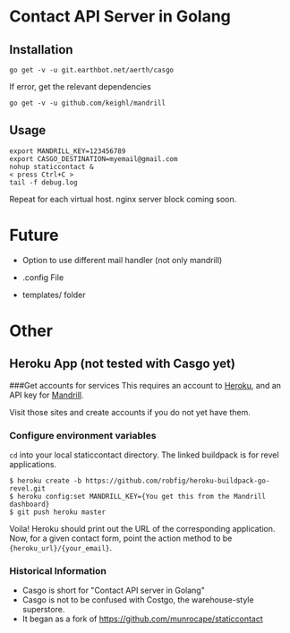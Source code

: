 # Contact API Server in Golang

## Installation

```
go get -v -u git.earthbot.net/aerth/casgo
```

If error, get the relevant dependencies

```
go get -v -u github.com/keighl/mandrill
```

## Usage

```
export MANDRILL_KEY=123456789
export CASGO_DESTINATION=myemail@gmail.com
nohup staticcontact &
< press Ctrl+C >
tail -f debug.log

```

Repeat for each virtual host. nginx server block coming soon.


# Future

* Option to use different mail handler (not only mandrill)

* .config File

* templates/ folder




# Other




## Heroku App (not tested with Casgo yet)

###Get accounts for services
This requires an account to [Heroku](https://heroku.com), and an API key for [Mandrill](https://mandrillapp.com).

Visit those sites and create accounts if you do not yet have them.

### Configure environment variables
`cd` into your local staticcontact directory. The linked buildpack is for revel applications.
```
$ heroku create -b https://github.com/robfig/heroku-buildpack-go-revel.git
$ heroku config:set MANDRILL_KEY={You get this from the Mandrill dashboard}
$ git push heroku master
```

Voila! Heroku should print out the URL of the corresponding application. Now, for a given contact form, point the action method to be `{heroku_url}/{your_email}`.

### Historical Information

* Casgo is short for "Contact API server in Golang"
* Casgo is not to be confused with Costgo, the warehouse-style superstore.
* It began as a fork of https://github.com/munrocape/staticcontact
